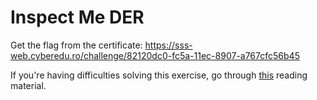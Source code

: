 # Inspect Me DER

Get the flag from the certificate: https://sss-web.cyberedu.ro/challenge/82120dc0-fc5a-11ec-8907-a767cfc56b45

If you're having difficulties solving this exercise, go through [this](../../../reading/index.md#capturing-inspecting-and-verifying-https-certificates) reading material.